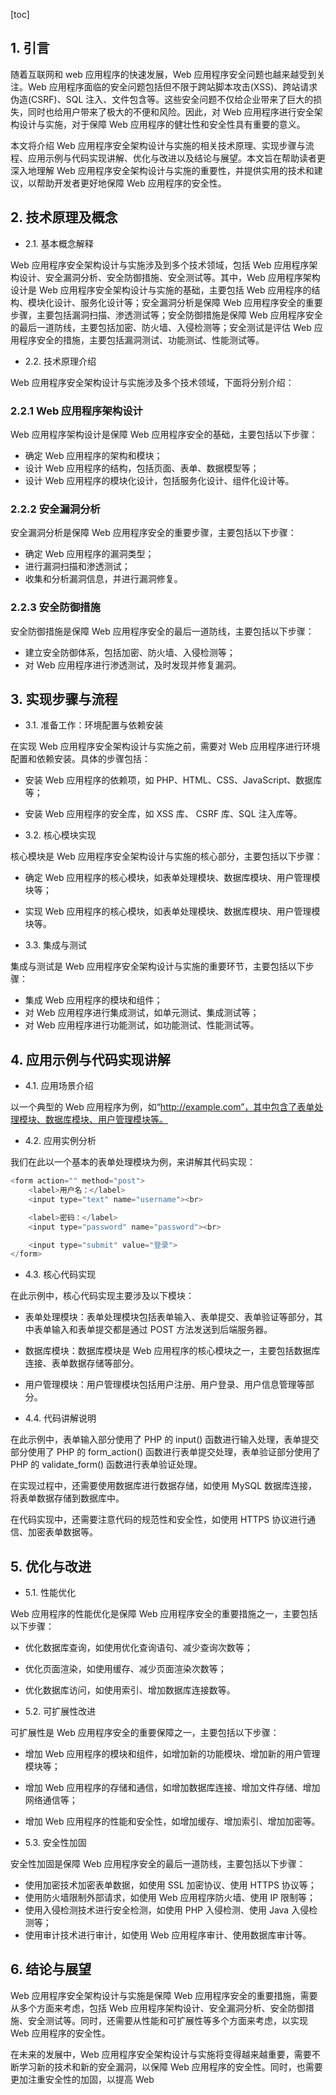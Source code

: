 
[toc]                    
                
                
## 1. 引言

随着互联网和 web 应用程序的快速发展，Web 应用程序安全问题也越来越受到关注。Web 应用程序面临的安全问题包括但不限于跨站脚本攻击(XSS)、跨站请求伪造(CSRF)、SQL 注入、文件包含等。这些安全问题不仅给企业带来了巨大的损失，同时也给用户带来了极大的不便和风险。因此，对 Web 应用程序进行安全架构设计与实施，对于保障 Web 应用程序的健壮性和安全性具有重要的意义。

本文将介绍 Web 应用程序安全架构设计与实施的相关技术原理、实现步骤与流程、应用示例与代码实现讲解、优化与改进以及结论与展望。本文旨在帮助读者更深入地理解 Web 应用程序安全架构设计与实施的重要性，并提供实用的技术和建议，以帮助开发者更好地保障 Web 应用程序的安全性。

## 2. 技术原理及概念

- 2.1. 基本概念解释

Web 应用程序安全架构设计与实施涉及到多个技术领域，包括 Web 应用程序架构设计、安全漏洞分析、安全防御措施、安全测试等。其中，Web 应用程序架构设计是 Web 应用程序安全架构设计与实施的基础，主要包括 Web 应用程序的结构、模块化设计、服务化设计等；安全漏洞分析是保障 Web 应用程序安全的重要步骤，主要包括漏洞扫描、渗透测试等；安全防御措施是保障 Web 应用程序安全的最后一道防线，主要包括加密、防火墙、入侵检测等；安全测试是评估 Web 应用程序安全的措施，主要包括漏洞测试、功能测试、性能测试等。

- 2.2. 技术原理介绍

Web 应用程序安全架构设计与实施涉及多个技术领域，下面将分别介绍：

### 2.2.1 Web 应用程序架构设计

Web 应用程序架构设计是保障 Web 应用程序安全的基础，主要包括以下步骤：

- 确定 Web 应用程序的架构和模块；
- 设计 Web 应用程序的结构，包括页面、表单、数据模型等；
- 设计 Web 应用程序的模块化设计，包括服务化设计、组件化设计等。

### 2.2.2 安全漏洞分析

安全漏洞分析是保障 Web 应用程序安全的重要步骤，主要包括以下步骤：

- 确定 Web 应用程序的漏洞类型；
- 进行漏洞扫描和渗透测试；
- 收集和分析漏洞信息，并进行漏洞修复。

### 2.2.3 安全防御措施

安全防御措施是保障 Web 应用程序安全的最后一道防线，主要包括以下步骤：

- 建立安全防御体系，包括加密、防火墙、入侵检测等；
- 对 Web 应用程序进行渗透测试，及时发现并修复漏洞。

## 3. 实现步骤与流程

- 3.1. 准备工作：环境配置与依赖安装

在实现 Web 应用程序安全架构设计与实施之前，需要对 Web 应用程序进行环境配置和依赖安装。具体的步骤包括：

- 安装 Web 应用程序的依赖项，如 PHP、HTML、CSS、JavaScript、数据库等；
- 安装 Web 应用程序的安全库，如 XSS 库、 CSRF 库、SQL 注入库等。

- 3.2. 核心模块实现

核心模块是 Web 应用程序安全架构设计与实施的核心部分，主要包括以下步骤：

- 确定 Web 应用程序的核心模块，如表单处理模块、数据库模块、用户管理模块等；
- 实现 Web 应用程序的核心模块，如表单处理模块、数据库模块、用户管理模块等。

- 3.3. 集成与测试

集成与测试是 Web 应用程序安全架构设计与实施的重要环节，主要包括以下步骤：

- 集成 Web 应用程序的模块和组件；
- 对 Web 应用程序进行集成测试，如单元测试、集成测试等；
- 对 Web 应用程序进行功能测试，如功能测试、性能测试等。

## 4. 应用示例与代码实现讲解

- 4.1. 应用场景介绍

以一个典型的 Web 应用程序为例，如“http://example.com”，其中包含了表单处理模块、数据库模块、用户管理模块等。

- 4.2. 应用实例分析

我们在此以一个基本的表单处理模块为例，来讲解其代码实现：

```php
<form action="" method="post">
    <label>用户名：</label>
    <input type="text" name="username"><br>

    <label>密码：</label>
    <input type="password" name="password"><br>

    <input type="submit" value="登录">
</form>
```

- 4.3. 核心代码实现

在此示例中，核心代码实现主要涉及以下模块：

- 表单处理模块：表单处理模块包括表单输入、表单提交、表单验证等部分，其中表单输入和表单提交都是通过 POST 方法发送到后端服务器。
- 数据库模块：数据库模块是 Web 应用程序的核心模块之一，主要包括数据库连接、表单数据存储等部分。
- 用户管理模块：用户管理模块包括用户注册、用户登录、用户信息管理等部分。

- 4.4. 代码讲解说明

在此示例中，表单输入部分使用了 PHP 的 input() 函数进行输入处理，表单提交部分使用了 PHP 的 form\_action() 函数进行表单提交处理，表单验证部分使用了 PHP 的 validate\_form() 函数进行表单验证处理。

在实现过程中，还需要使用数据库进行数据存储，如使用 MySQL 数据库连接，将表单数据存储到数据库中。

在代码实现中，还需要注意代码的规范性和安全性，如使用 HTTPS 协议进行通信、加密表单数据等。

## 5. 优化与改进

- 5.1. 性能优化

Web 应用程序的性能优化是保障 Web 应用程序安全的重要措施之一，主要包括以下步骤：

- 优化数据库查询，如使用优化查询语句、减少查询次数等；
- 优化页面渲染，如使用缓存、减少页面渲染次数等；
- 优化数据库访问，如使用索引、增加数据库连接数等。

- 5.2. 可扩展性改进

可扩展性是 Web 应用程序安全的重要保障之一，主要包括以下步骤：

- 增加 Web 应用程序的模块和组件，如增加新的功能模块、增加新的用户管理模块等；
- 增加 Web 应用程序的存储和通信，如增加数据库连接、增加文件存储、增加网络通信等；
- 增加 Web 应用程序的性能和安全性，如增加缓存、增加索引、增加加密等。

- 5.3. 安全性加固

安全性加固是保障 Web 应用程序安全的最后一道防线，主要包括以下步骤：

- 使用加密技术加密表单数据，如使用 SSL 加密协议、使用 HTTPS 协议等；
- 使用防火墙限制外部请求，如使用 Web 应用程序防火墙、使用 IP 限制等；
- 使用入侵检测技术进行安全检测，如使用 PHP 入侵检测、使用 Java 入侵检测等；
- 使用审计技术进行审计，如使用 Web 应用程序审计、使用数据库审计等。

## 6. 结论与展望

Web 应用程序安全架构设计与实施是保障 Web 应用程序安全的重要措施，需要从多个方面来考虑，包括 Web 应用程序架构设计、安全漏洞分析、安全防御措施、安全测试等。同时，还需要从性能和可扩展性等多个方面来考虑，以实现 Web 应用程序的安全性。

在未来的发展中，Web 应用程序安全架构设计与实施将变得越来越重要，需要不断学习新的技术和新的安全漏洞，以保障 Web 应用程序的安全性。同时，也需要更加注重安全性的加固，以提高 Web

